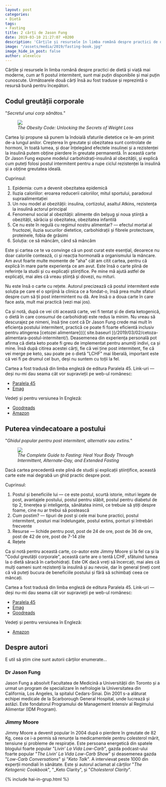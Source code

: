 ```yaml
---
layout: post
categories:
- Dietă
tags:
- Fasting
title: 2 cărți de Jason Fung
date: 2019-03-10 21:27:07 +0200
description: 'Cărțile și resursele în limba română despre practici de dietă și viață mai moderne, cum ar fi postul intermitent, sunt mai puțin disponibile și mai puțin cunoscute. Următoarele două cărți însă au fost traduse și reprezintă o resursă bună pentru începători.'
image: "/assets/media/2019/fasting-book.jpg"
image_hide_in_post: false
author: alexelcu
---
```


<p class="intro">Cărțile și resursele în limba română despre practici de dietă și viață mai moderne, cum ar fi postul intermitent, sunt mai puțin disponibile și mai puțin cunoscute. Următoarele două cărți însă au fost traduse și reprezintă o resursă bună pentru începători.</p>

## Codul greutății corporale

"_Secretul unui corp sănătos._"

<figure>
  <a href="{{ site.baseurl }}/assets/media/2019/codul-greutatii-corporale.jpg">
    <img src="{{ site.baseurl }}/assets/media/2019/codul-greutatii-corporale.jpg" />
  </a>
  <figcaption><i>The Obesity Code: Unlocking the Secrets of Weight Loss</i></figcaption>
</figure>

Cartea își propune să punem la îndoială sfaturile dietetice ce le-am primit de-a
lungul anilor. Creșterea în greutate și obezitatea sunt controlate de hormoni,
în toată lumea, și doar înțelegând efectele insulinei și a rezistenței la
insulină putem obține pierdere în greutate permanentă. În această carte Dr Jason
Fung expune modelul carbohidrați-insulină al obezității, și explică cum puteți
folosi postul intermitent pentru a rupe ciclul rezistenței la insulină și a
obține greutatea ideală.

Cuprinsul:

1. Epidemia: cum a devenit obezitatea epidemică
2. Iluzia caloriilor: eroarea reducerii caloriilor, mitul sportului, paradoxul supraalimentației
3. Un nou model al obezității: insulina, cortizolul, asaltul Atkins, rezistența la insulină actorul principal
4. Fenomenul social al obezității: alimente din belșug și noua știință a obezității, sărăcia și obezitatea, obezitatea infantilă
5. Ce nu este în regulă cu regimul nostru alimentar? — efectul mortal al fructozei, iluzia sucurilor dietetice, carbohidrații și fibrele protectoare, proteinele, fobia de grăsimi
6. Soluția: ce să mâncăm, când să mâncăm

Este și cartea ce te va convinge că un post curat este esențial, deoarece
nu doar caloriile contează, ci și reacția hormonală a organismului la mâncare.
Am avut foarte multe momente de "aha" cât am citit cartea, pentru că explică în
mare parte experiența ce am avut. Este însă o carte plină de referințe la studii
și cu explicații științifice. Pe mine mă ajută astfel de explicații, mai ales că
vreau știință și dovezi, nu mituri.

Nu este însă o carte cu rețete. Autorul precizează că postul intermitent este
soluția pe care el o sprijină la clinica ce a fondat-o, însă prea multe sfaturi
despre cum să ții post intermintent nu dă. Are însă o a doua carte în care
face asta, mult mai practică (vezi mai jos).

Ca și notă, după ce vei citi această carte, vei fi tentat și de dieta
ketogenică, o dietă în care consumul de carbohidrați este redus la minim.
Nu vreau să descurajez pe nimeni, însă ține cont că Dr Jason Fung crede mai
mult în eficiența postului intermitent, practică ce poate fi foarte
eficientă inclusiv pentru atingerea
[cetozei alimentare]({{ site.baseurl }}/2019/03/02/cetoza-alimentara-postul-intermitent/).
Deasemenea din experiența personală pot afirma că dieta keto poate fi greu
de implementat pentru anumiți indivi, ca și mine. Însă după citirea acestei
cărți, fie că vei ține post intermitent, fie că vei merge pe keto, sau poate
pe o dietă "LCHF" mai liberală, important este că vei fi pe drumul cel bun, deși
nu suntem cu toții la fel.

Cartea a fost tradusă din limba engleză de editura Paralela 45.
Link-uri — deși nu-mi dau seama cât vor supravieții pe web-ul românesc:

- [Paralela 45](https://www.edituraparalela45.ro/produs/codul-greutatii-corporale-secretul-unui-corp-sanatos/)
- [Emag](https://www.emag.ro/search/%20Codul%20greutatii%20corporale%20-%20Jason%20Fung)

Vedeți și pentru versiunea în Engleză:

- [Goodreads](https://www.goodreads.com/book/show/24945404-the-obesity-code)
- [Amazon](https://www.amazon.com/Obesity-Code-Unlocking-Secrets-Weight-ebook/dp/B01C6D0LCK/ref=sr_1_1)

## Puterea vindecatoare a postului

"_Ghidul popular pentru post intermitent, alternativ sau extins._"

<figure>
  <a href="{{ site.baseurl }}/assets/media/2019/ghidul-postului.png">
    <img src="{{ site.baseurl }}/assets/media/2019/ghidul-postului.png" />
  </a>
  <figcaption><i>The Complete Guide to Fasting: Heal Your Body Through Intermittent, Alternate-Day, and Extended Fasting</i></figcaption>
</figure>

Dacă cartea precedentă este plină de studii și explicații științifice, această carte este mai degrabă un ghid practic despre post.

Cuprinsul:

1. Postul și beneficiile lui — ce este postul, scurtă istorie, mituri legate de post, avantajele postului, postul pentru slăbit, postul pentru diabetul de tip 2, tinerețea și inteligența, sănătatea inimii, ce trebuie să știți despre foame, cine nu ar trebui să postească
2. Cum postim? — tipuri de post și cele mai bune practici, postul intermitent, posturi mai îndelungate, postul extins, ponturi și întrebări frecvente
3. Resurse — lichide pentru post, post de 24 de ore, post de 36 de ore, post de 42 de ore, post de 7-14 zile
4. Rețete

Ca și notă pentru această carte, co-autor este Jimmy Moore și la fel ca și la "Codul greutății corporale", această carte are o tentă LCHF, sfătuind lumea la o dietă săracă în carbohidrați. Este OK dacă vreți să încercați, mai ales că mulți oameni sunt rezistenți la insulină și au nevoie, dar în general țineți cont că vă puteți bucura de beneficiile postului și fără să schimbați ceea ce mâncați.

Cartea a fost tradusă din limba engleză de editura Paralela 45.
Link-uri — deși nu-mi dau seama cât vor supravieții pe web-ul românesc:

- [Paralela 45](https://www.edituraparalela45.ro/produs/puterea-vindecatoare-a-postului-ghidul-popular-pentru-post-intermitent-alternativ-sau-extins/)
- [Emag](https://www.emag.ro/search/puterea+vindecatoare+a+postului+jason+fung)
- [Goodreads](https://www.goodreads.com/book/show/43583837-puterea-vindec-toare-a-postului-ghidul-popular-pentru-post-intermitent)

Vedeți și pentru versiunea în Engleză:

- [Amazon](https://www.amazon.com/Complete-Guide-Fasting-Intermittent-Alternate-Day-ebook/dp/B01MF8SC2X/ref=tmm_kin_swatch_0)


## Despre autori

E util să știm cine sunt autorii cărților enumerate...

### Dr Jason Fung

Jason Fung a absolvit Facultatea de Medicină a Universității din Toronto și a urmat un program de specializare în nefrologie la Universitatea din California, Los Angeles, la spitalul Cedars-Sinai. Din 2001 s-a alăturat echipei medicale de la Scarborough General Hospital, unde lucrează și astăzi. Este fondatorul Programului de Management Intensiv al Regimului Alimentar (IDM Program).

### Jimmy Moore

Jimmy Moore a devenit popular în 2004 după o pierdere în greutate de 82 Kg, ceea ce i-a permis să renunțe la medicamentele pentru colesterol mărit, tensiune și probleme de respirație. Este persoana energetică din spatele blogului foarte popular "_Livin’ La Vida Low-Carb_", gazda podcast-ului foarte popular "_The Livin’ La Vida Low-Carb Show_" și deasemenea gazda "_Low-Carb Conversations_" și "_Keto Talk_". A intervievat peste 1000 din experții mondiali în sănătate. Este și autorul aclamat al cărților "_The Ketogenic Cookbook_", "_Keto Clarity", și "_Cholesterol Clarity_".

{% include hai-in-grup.html %}
